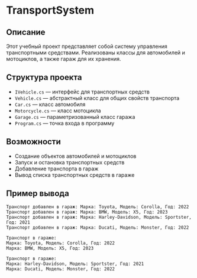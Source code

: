 # TransportSystem

## Описание
Этот учебный проект представляет собой систему управления транспортными средствами. Реализованы классы для автомобилей и мотоциклов, а также гараж для их хранения.

## Структура проекта
- `IVehicle.cs` — интерфейс для транспортных средств
- `Vehicle.cs` — абстрактный класс для общих свойств транспорта
- `Car.cs` — класс автомобиля
- `Motorcycle.cs` — класс мотоцикла
- `Garage.cs` — параметризованный класс гаража
- `Program.cs` — точка входа в программу

## Возможности
- Создание объектов автомобилей и мотоциклов
- Запуск и остановка транспортных средств
- Добавление транспорта в гараж
- Вывод списка транспортных средств в гараже

## Пример вывода
```
Транспорт добавлен в гараж: Марка: Toyota, Модель: Corolla, Год: 2022
Транспорт добавлен в гараж: Марка: BMW, Модель: X5, Год: 2023
Транспорт добавлен в гараж: Марка: Harley-Davidson, Модель: Sportster, Год: 2021
Транспорт добавлен в гараж: Марка: Ducati, Модель: Monster, Год: 2022

Транспорт в гараже:
Марка: Toyota, Модель: Corolla, Год: 2022
Марка: BMW, Модель: X5, Год: 2023

Транспорт в гараже:
Марка: Harley-Davidson, Модель: Sportster, Год: 2021
Марка: Ducati, Модель: Monster, Год: 2022
```

